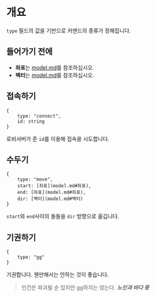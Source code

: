# 개요

`type` 필드의 값을 기반으로 커맨드의 종류가 정해집니다.

## 들어가기 전에

* **좌표**는 [model.md](model.md#좌표)를 참조하십시오.
* **벡터**는 [model.md](model.md#벡터)를 참조하십시오.

## 접속하기

```
{
    type: "connect",
    id: string
}
```

로비서버가 준 `id`를 이용해 접속을 시도합니다.

## 수두기 

```
{
    type: "move",
    start: [좌표](model.md#좌표),
    end: [좌표](model.md#좌표),
    dir: [벡터](model.md#벡터)
}
```

`start`와 `end`사이의 돌들을 `dir` 방향으로 옮깁니다.

## 기권하기 

```
{
    type: "gg"
}
```

기권합니다. 웬만해서는 안하는 것이 좋습니다.
> 인간은 파괴될 순 있지만 gg하지는 않는다.  ***노인과 바다 중***

